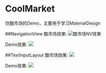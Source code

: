 # CoolMarket
仿酷市场的Demo，主要用于学习MaterialDesign

##NavigationView
酷市场效果:
![酷市场NV效果](http://ww1.sinaimg.cn/mw690/8942f980gw1f0htcb1ysrj20qa176td0.jpg)

Demo效果:
![](http://ww2.sinaimg.cn/mw690/8942f980gw1f0hy494wt3g20br0jpgyy.gif)

##TextInputLayout
酷市场效果:
![](http://ww1.sinaimg.cn/mw690/8942f980gw1f0iz3766jvg20br0jp0x7.gif)

Demo效果:
![](http://i4.tietuku.com/8ef66ce705968a71.gif)
